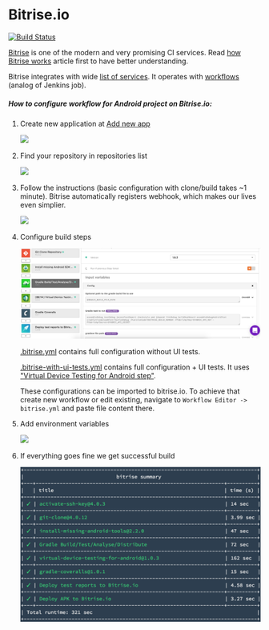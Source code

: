 # Bitrise.io

[![Build Status](https://app.bitrise.io/app/002b43ae8a42b6b1/status.svg?token=xT4EDBQWGNcSWJveU6IEVA&branch=master)](https://app.bitrise.io/app/002b43ae8a42b6b1)

[Bitrise](https://bitrise.io) is one of the modern and very promising CI services. Read [how Bitrise works](http://devcenter.bitrise.io/v1.0/docs/how-bitrise-works) article first to have better understanding. 

Bitrise integrates with wide [list of services](https://www.bitrise.io/integrations). It operates with [workflows](http://devcenter.bitrise.io/docs/manage-your-bitrise-workflow) (analog of Jenkins job).

##### How to configure workflow for Android project on Bitrise.io:

1. Create new application at [Add new app](https://www.bitrise.io/apps/add)

    <img src="/screenshots/bitrise_add_new_app_1.png"> 
    
2. Find your repository in repositories list
    
    <img src="/screenshots/bitrise_add_new_app_2.png">
    
3. Follow the instructions (basic configuration with clone/build takes ~1 minute). 
Bitrise automatically registers webhook, which makes our lives even simplier.

    <img src="/screenshots/bitrise_add_new_app_3.png">

4. Configure build steps
    
    <img src="/screenshots/bitrise_build_steps.png">
     
    [.bitrise.yml](https://github.com/vgaidarji/ci-matters/tree/master/.bitrise.yml) contains full configuration without UI tests.
    
    [.bitrise-with-ui-tests.yml](https://github.com/vgaidarji/ci-matters/tree/master/.bitrise-with-ui-tests.yml) contains full configuration + UI tests.
    It uses ["Virtual Device Testing for Android step"](https://blog.bitrise.io/introducing-solid-and-snappy-virtual-device-testing-for-android).

    These configurations can be imported to bitrise.io. To achieve that create new workflow or edit existing, navigate to `Workflow Editor -> bitrise.yml` and paste file content there.

5. Add environment variables

    <img src="/screenshots/bitrise_env_variables.png">
    
6. If everything goes fine we get successful build

    <img src="/screenshots/bitrise_successful_build.png">
